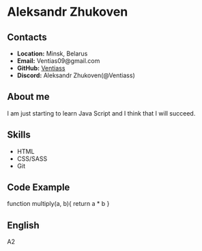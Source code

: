 <h1>Aleksandr Zhukoven</h1>
<h2>Contacts</h2>
<ul>
 <li> <strong>Location:</strong> Minsk, Belarus </li>
 <li> <strong>Email:</strong> Ventias09@gmail.com </li>
 <li> <strong>GitHub:</strong>  
 <a href="https://github.com/Ventiass"> Ventiass</a></li> 
 <li> <strong>Discord:</strong> Aleksandr Zhukoven(@Ventiass) </ul>
 <h2>About me</h2>
 <p> I am just starting to learn Java Script and I think that I will succeed. </p>
 <h2>Skills</h2>
<ul>
  <li>HTML</li>
  <li>CSS/SASS</li>
  <li>Git</li>
</ul>
<h2>Code Example</h2>
<p>function multiply(a, b){
  return a * b
} </p>
<h2>English</h2>
<p>A2</p>



